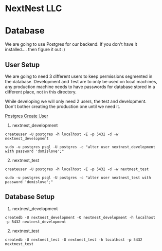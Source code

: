 # NextNest LLC

Database
======
We are going to use Postgres for our backend. If you don't have it installed.... then figure it out :)

## User Setup
We are going to need 3 different users to keep permissions segmented in the database. Development and Test are to only be used on local machines, any production machine needs to have passwords for database stored in a different place, not in this directory.

While developing we will only need 2 users, the test and development. Don't bother creating the production one until we need it.

[Postgres Create User](https://www.postgresql.org/docs/current/static/app-createuser.html)

1. nextnest_development

`createuser -U postgres -h localhost -E -p 5432 -d -w nextnest_development`

`sudo -u postgres psql -U postgres -c "alter user nextnest_development with password 'domislove';"`

2. nextnest_test

`createuser -U postgres -h localhost -E -p 5432 -d -w nextnest_test`

`sudo -u postgres psql -U postgres -c "alter user nextnest_test with password 'domislove';"`

## Database Setup

1. nextnest_development

`createdb -U nextnest_development -O nextnest_development -h localhost -p 5432 nextnest_development`

2. nextnest_test

`createdb -U nextnest_test -O nextnest_test -h localhost -p 5432 nextnest_test`



